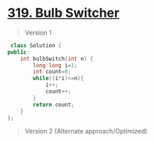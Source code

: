 # [319. Bulb Switcher](https://leetcode.com/problems/bulb-switcher/)
> Version 1
```c++
 class Solution {
public:
    int bulbSwitch(int n) {
        long long i=1;
        int count=0;
        while((i*i)<=n){
            i++;
            count++;
        }
        return count;
    }
};
```

> Version 2 (Alternate approach/Optimized)